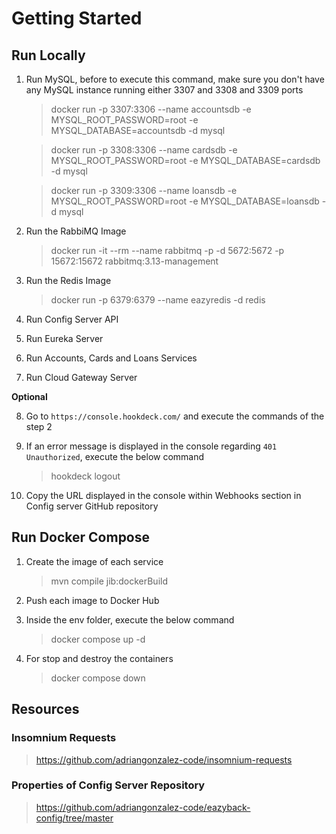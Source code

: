 # Getting Started

## Run Locally

1. Run MySQL, before to execute this command, make sure you don't have any MySQL instance running either 3307 and 3308 and 3309 ports
   > docker run -p 3307:3306 --name accountsdb -e MYSQL_ROOT_PASSWORD=root -e MYSQL_DATABASE=accountsdb -d mysql
   
   > docker run -p 3308:3306 --name cardsdb -e MYSQL_ROOT_PASSWORD=root -e MYSQL_DATABASE=cardsdb -d mysql
   
   > docker run -p 3309:3306 --name loansdb -e MYSQL_ROOT_PASSWORD=root -e MYSQL_DATABASE=loansdb -d mysql

2. Run the RabbiMQ Image
   > docker run -it --rm --name rabbitmq -p -d 5672:5672 -p 15672:15672 rabbitmq:3.13-management

3. Run the Redis Image
   > docker run -p 6379:6379 --name eazyredis -d redis

4. Run Config Server API
5. Run Eureka Server
6. Run Accounts, Cards and Loans Services
7. Run Cloud Gateway Server

**Optional**

8. Go to `https://console.hookdeck.com/` and execute the commands of the step 2
9. If an error message is displayed in the console regarding `401 Unauthorized`, execute the below command
   > hookdeck logout

10. Copy the URL displayed in the console within Webhooks section in Config server GitHub repository

## Run Docker Compose

1. Create the image of each service
    > mvn compile jib:dockerBuild
3. Push each image to Docker Hub
4. Inside the env folder, execute the below command
    > docker compose up -d

5. For stop and destroy the containers
   > docker compose down

## Resources

### Insomnium Requests

> https://github.com/adriangonzalez-code/insomnium-requests

### Properties of Config Server Repository

> https://github.com/adriangonzalez-code/eazyback-config/tree/master
